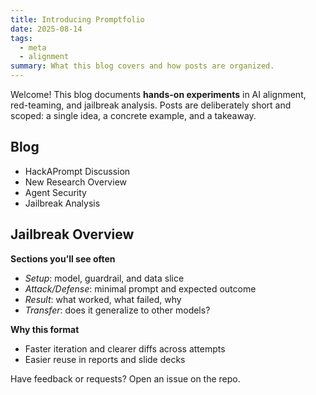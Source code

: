```yaml
---
title: Introducing Promptfolio
date: 2025-08-14
tags:
  - meta
  - alignment
summary: What this blog covers and how posts are organized.
---
```


Welcome! This blog documents **hands-on experiments** in AI alignment, red-teaming, and jailbreak analysis. Posts are deliberately short and scoped: a single idea, a concrete example, and a takeaway.


## Blog 

- HackAPrompt Discussion 
- New Research Overview 
- Agent Security
- Jailbreak Analysis


## Jailbreak Overview

**Sections you’ll see often**
- _Setup_: model, guardrail, and data slice
- _Attack/Defense_: minimal prompt and expected outcome
- _Result_: what worked, what failed, why
- _Transfer_: does it generalize to other models?

**Why this format**
- Faster iteration and clearer diffs across attempts
- Easier reuse in reports and slide decks

Have feedback or requests? Open an issue on the repo.
